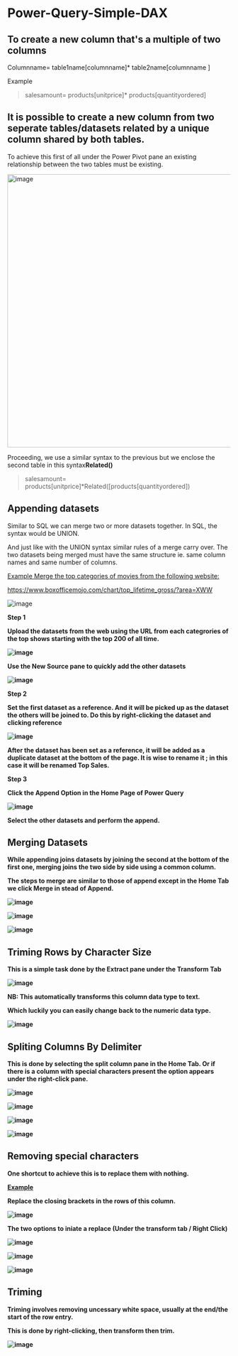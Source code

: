 # Power-Query-Simple-DAX

## To create a new column that's a multiple of two columns

Columnname= table1name[columnname]* table2name[columnname ] 

Example
> salesamount= products[unitprice]* products[quantityordered]


## It is possible to create a new column from two seperate tables/datasets related by a unique column shared by both tables.

To achieve this first of all under the Power Pivot pane an existing relationship between the two tables must be existing.

<img width="615" alt="image" src="https://github.com/user-attachments/assets/376fd175-1362-4a25-9407-decf8a9d4d5d" />

Proceeding, we use a similar syntax to the previous but we enclose the second table in this syntax**Related()**

>salesamount= products[unitprice]*Related([products[quantityordered])


## Appending datasets 

Similar to SQL we can merge two or more datasets together. In SQL, the syntax would be UNION.

And just like with the UNION syntax similar rules of a merge carry over. The two datasets being merged must have the same structure ie. same column names and same number of columns.

<ins>Example
Merge the top categories of movies from the following website: 

https://www.boxofficemojo.com/chart/top_lifetime_gross/?area=XWW

![image](https://github.com/user-attachments/assets/32cfc165-3a76-42ee-ac5e-d4f2bc2be960)

<b> Step 1 

Upload the datasets from the web using the URL from each categrories of the top shows starting with the top 200 of all time.

![image](https://github.com/user-attachments/assets/5c5f4f17-ad54-4111-9d05-2c7fda5b9d5a)

Use the New Source pane to quickly add the other datasets

![image](https://github.com/user-attachments/assets/478735b4-0d9f-4cde-af93-02bf818349f2)

<b> Step 2 

Set the first dataset as a reference. And it will be picked up as the dataset the others will be joined to.
Do this by right-clicking the dataset and clicking reference 

![image](https://github.com/user-attachments/assets/43649e8b-df82-40cd-a928-133f724b3786)

After the dataset has been set as a reference, it will be added as a duplicate dataset at the bottom of the page. It is wise to rename it ; in this case it will be renamed Top Sales.

<b> Step 3 

Click the Append Option in the Home Page of Power Query

![image](https://github.com/user-attachments/assets/8b9124c6-398c-4e81-9c9a-65eb32faa193)

Select the other datasets and perform the append.

## Merging Datasets
While appending joins datasets by joining the second at the bottom of the first one, merging joins the two side by side using a common column. 

The steps to merge are similar to those of append except in the Home Tab we click Merge in stead of Append.

![image](https://github.com/user-attachments/assets/81579a89-2379-45ec-b85d-1beb3755f1d4)

![image](https://github.com/user-attachments/assets/8a44940c-8a2f-4c78-9848-e976fbe43663)

![image](https://github.com/user-attachments/assets/d04599e6-f3c7-46ba-bdc2-3189aa68a1ea)


## Triming Rows by Character Size 
This is a simple task done by the Extract pane under the Transform Tab 

![image](https://github.com/user-attachments/assets/48377c3a-c2d4-4c70-821d-82a9a7eef97c)

NB: This automatically transforms this column data type to text.

Which luckily you can easily change back to the numeric data type.

![image](https://github.com/user-attachments/assets/21e4a691-4abc-4218-be37-4df967b4baf6)


## Spliting Columns By Delimiter
This is done by selecting the split column pane in the Home Tab. Or if there is a column with special characters present the option appears under the right-click pane.

![image](https://github.com/user-attachments/assets/9650e864-b866-44bf-9040-0c0ba4a99676)

![image](https://github.com/user-attachments/assets/4fad9daf-4112-4b74-b3f4-b274d41a5dcf)

![image](https://github.com/user-attachments/assets/5d9e9fdd-2d29-411f-9f4f-244a21484fb1)


![image](https://github.com/user-attachments/assets/312d6c0d-03e8-429c-8666-125813c17b89)


## Removing special characters

One shortcut to achieve this is to replace them with nothing.

<ins>Example

Replace the closing brackets in the rows of this column.

![image](https://github.com/user-attachments/assets/061a9a2a-ec43-4f76-8a39-8670f4014de7)

The two options to iniate a replace (Under the transform tab / Right Click)

![image](https://github.com/user-attachments/assets/37a02c09-7ead-4496-bc4f-746ac7a31916)

![image](https://github.com/user-attachments/assets/277ef3e0-4260-41db-b23f-c7224d01fcee)

![image](https://github.com/user-attachments/assets/80a0d552-2d9a-4fd7-bb26-a4ae2f1ede50)


## Triming 

Triming involves removing uncessary white space, usually at the end/the start of the row entry.

This is done by right-clicking, then transform then trim. 

![image](https://github.com/user-attachments/assets/68153ff1-5441-45cc-b2ec-a141bc4c4c3f)
